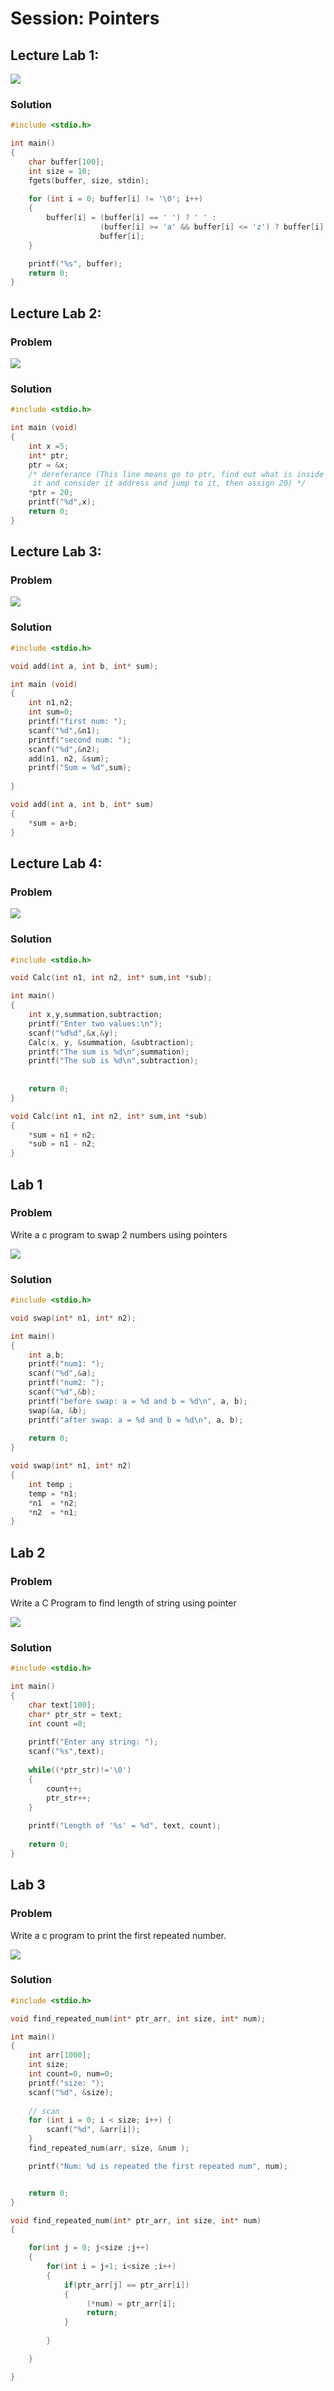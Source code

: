 # Session: Pointers
## Lecture Lab 1:

<img src="../../assets/s4_lab4.png">

### Solution
```c
#include <stdio.h>

int main()
{
    char buffer[100];
    int size = 10;
    fgets(buffer, size, stdin);
    
    for (int i = 0; buffer[i] != '\0'; i++)
    {
        buffer[i] = (buffer[i] == ' ') ? ' ' :
                    (buffer[i] >= 'a' && buffer[i] <= 'z') ? buffer[i] + ('A' - 'a') :
                    buffer[i];
    }

    printf("%s", buffer);
    return 0;
}

```
## Lecture Lab 2:
### Problem
<img src="../../assets/s4_lab1.png">

### Solution
```c
#include <stdio.h>

int main (void)
{
	int x =5;
	int* ptr;
	ptr = &x;
	/* dereferance (This line means go to ptr, find out what is inside 
	 it and consider it address and jump to it, then assign 20) */
	*ptr = 20;
	printf("%d",x);
	return 0;
}

```

## Lecture Lab 3:
### Problem
<img src="../../assets/s4_lab2.png">

### Solution
```c
#include <stdio.h>

void add(int a, int b, int* sum);

int main (void)
{
	int n1,n2;
	int sum=0;
	printf("first num: ");
	scanf("%d",&n1);
	printf("second num: ");
	scanf("%d",&n2);
	add(n1, n2, &sum);
	printf("Sum = %d",sum);
	
}

void add(int a, int b, int* sum)
{
	*sum = a+b;
}
```

## Lecture Lab 4:
### Problem
<img src="../../assets/s4_lab3.png">

### Solution
```c
#include <stdio.h>

void Calc(int n1, int n2, int* sum,int *sub);

int main()
{
	int x,y,summation,subtraction;
	printf("Enter two values:\n");
	scanf("%d%d",&x,&y);
	Calc(x, y, &summation, &subtraction);
	printf("The sum is %d\n",summation);
	printf("The sub is %d\n",subtraction);
	
	
	return 0;
}

void Calc(int n1, int n2, int* sum,int *sub)
{
	*sum = n1 + n2;
	*sub = n1 - n2;
}
```
## Lab 1
### Problem
Write a c program to swap 2 numbers using pointers

<img src="../../assets/s4_lab5.png">

### Solution
```c
#include <stdio.h>

void swap(int* n1, int* n2);

int main()
{
	int a,b;
	printf("num1: ");
	scanf("%d",&a);
	printf("num2: ");
	scanf("%d",&b);
	printf("before swap: a = %d and b = %d\n", a, b);
	swap(&a, &b);
	printf("after swap: a = %d and b = %d\n", a, b);
	
    return 0;
}

void swap(int* n1, int* n2)
{
	int temp ;
	temp = *n1;
	*n1  = *n2;
	*n2  = *n1;
}
```
## Lab 2
### Problem
Write a C Program to find length of string using pointer

<img src="../../assets/s4_lab7.png">

### Solution
```c
#include <stdio.h>

int main()
{
	char text[100];
	char* ptr_str = text;
	int count =0;
	
	printf("Enter any string: ");
    scanf("%s",text);
	
	while((*ptr_str)!='\0')
	{
		count++;
		ptr_str++;
	}
	
	printf("Length of '%s' = %d", text, count);	
	
	return 0;
}

```


## Lab 3
### Problem
Write a c program to print the first repeated number.

<img src="../../assets/s4_lab6.png">

### Solution
```c
#include <stdio.h>

void find_repeated_num(int* ptr_arr, int size, int* num);

int main()
{
	int arr[1000];
	int size;
	int count=0, num=0;
	printf("size: ");
	scanf("%d", &size);
	
	// scan
	for (int i = 0; i < size; i++) {
		scanf("%d", &arr[i]);
	}
	find_repeated_num(arr, size, &num );

	printf("Num: %d is repeated the first repeated num", num);


	return 0;
}

void find_repeated_num(int* ptr_arr, int size, int* num)
{

	for(int j = 0; j<size ;j++)
	{
		for(int i = j+1; i<size ;i++)
		{
			if(ptr_arr[j] == ptr_arr[i])
			{
				 (*num) = ptr_arr[i];
				 return;
			}
			
		}

	}

}

```
